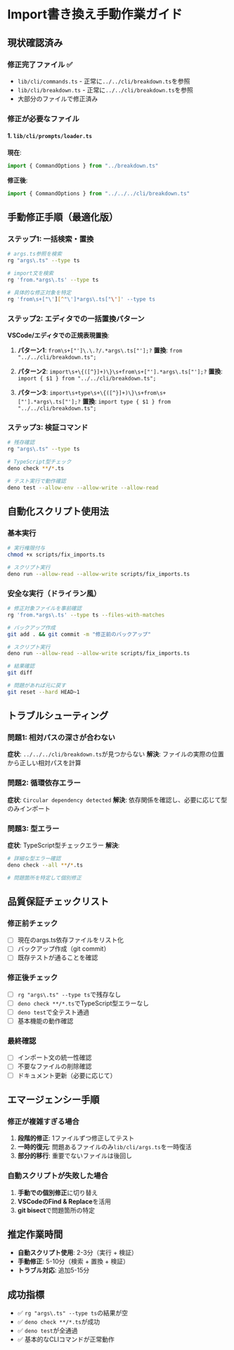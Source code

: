 # Import書き換え手動作業ガイド

## 現状確認済み

### 修正完了ファイル ✅
- `lib/cli/commands.ts` - 正常に`../../cli/breakdown.ts`を参照
- `lib/cli/breakdown.ts` - 正常に`../../cli/breakdown.ts`を参照  
- 大部分のファイルで修正済み

### 修正が必要なファイル

#### 1. `lib/cli/prompts/loader.ts`
**現在**:
```typescript
import { CommandOptions } from "../breakdown.ts"
```
**修正後**:
```typescript
import { CommandOptions } from "../../../cli/breakdown.ts"
```

## 手動修正手順（最適化版）

### ステップ1: 一括検索・置換
```bash
# args.ts参照を検索
rg "args\.ts" --type ts

# import文を検索
rg 'from.*args\.ts' --type ts

# 具体的な修正対象を特定
rg 'from\s+["\'][^"\']*args\.ts["\']' --type ts
```

### ステップ2: エディタでの一括置換パターン
**VSCode/エディタでの正規表現置換**:

1. **パターン1**: `from\s+["']\.\.?/.*args\.ts["'];?`
   **置換**: `from "../../cli/breakdown.ts";`

2. **パターン2**: `import\s+\{([^}]+)\}\s+from\s+["'].*args\.ts["'];?`
   **置換**: `import { $1 } from "../../cli/breakdown.ts";`

3. **パターン3**: `import\s+type\s+\{([^}]+)\}\s+from\s+["'].*args\.ts["'];?`
   **置換**: `import type { $1 } from "../../cli/breakdown.ts";`

### ステップ3: 検証コマンド
```bash
# 残存確認
rg "args\.ts" --type ts

# TypeScript型チェック
deno check **/*.ts

# テスト実行で動作確認
deno test --allow-env --allow-write --allow-read
```

## 自動化スクリプト使用法

### 基本実行
```bash
# 実行権限付与
chmod +x scripts/fix_imports.ts

# スクリプト実行
deno run --allow-read --allow-write scripts/fix_imports.ts
```

### 安全な実行（ドライラン風）
```bash
# 修正対象ファイルを事前確認
rg 'from.*args\.ts' --type ts --files-with-matches

# バックアップ作成
git add . && git commit -m "修正前のバックアップ"

# スクリプト実行
deno run --allow-read --allow-write scripts/fix_imports.ts

# 結果確認
git diff

# 問題があれば元に戻す
git reset --hard HEAD~1
```

## トラブルシューティング

### 問題1: 相対パスの深さが合わない
**症状**: `../../../cli/breakdown.ts`が見つからない
**解決**: ファイルの実際の位置から正しい相対パスを計算

### 問題2: 循環依存エラー
**症状**: `Circular dependency detected`
**解決**: 依存関係を確認し、必要に応じて型のみインポート

### 問題3: 型エラー
**症状**: TypeScript型チェックエラー
**解決**: 
```bash
# 詳細な型エラー確認
deno check --all **/*.ts

# 問題箇所を特定して個別修正
```

## 品質保証チェックリスト

### 修正前チェック
- [ ] 現在のargs.ts依存ファイルをリスト化
- [ ] バックアップ作成（git commit）
- [ ] 既存テストが通ることを確認

### 修正後チェック
- [ ] `rg "args\.ts" --type ts`で残存なし
- [ ] `deno check **/*.ts`でTypeScript型エラーなし
- [ ] `deno test`で全テスト通過
- [ ] 基本機能の動作確認

### 最終確認
- [ ] インポート文の統一性確認
- [ ] 不要なファイルの削除確認
- [ ] ドキュメント更新（必要に応じて）

## エマージェンシー手順

### 修正が複雑すぎる場合
1. **段階的修正**: 1ファイルずつ修正してテスト
2. **一時的復元**: 問題あるファイルのみ`lib/cli/args.ts`を一時復活
3. **部分的移行**: 重要でないファイルは後回し

### 自動スクリプトが失敗した場合
1. **手動での個別修正**に切り替え
2. **VSCodeのFind & Replace**を活用
3. **git bisect**で問題箇所の特定

## 推定作業時間

- **自動スクリプト使用**: 2-3分（実行 + 検証）
- **手動修正**: 5-10分（検索 + 置換 + 検証）
- **トラブル対応**: 追加5-15分

## 成功指標

- ✅ `rg "args\.ts" --type ts`の結果が空
- ✅ `deno check **/*.ts`が成功
- ✅ `deno test`が全通過
- ✅ 基本的なCLIコマンドが正常動作